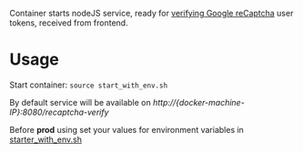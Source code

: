 Container starts nodeJS service, ready for [verifying Google reCaptcha](https://developers.google.com/recaptcha/docs/verify) user tokens, received from frontend.

# Usage
Start container: 
`source start_with_env.sh`

By default service will be available on _http://{docker-machine-IP}:8080/recaptcha-verify_

Before **prod** using set your values for environment variables in [starter_with_env.sh](https://github.com/r-n-aliev/docker-recaptcha-verify/blob/master/starter_with_env.sh)
